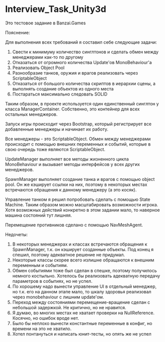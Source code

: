 # Interview_Task_Unity3d
Это тестовое задание в Banzai.Games


Пояснение:

Для выполнения всех требований я составил себе следующие задачи:
1) Свести к минимуму количество синглтонов и сделать обмен между менеджерами как-то по другому
2) Отказаться от огромного количества Update'ов MonoBehaviour'а
3) Реализовать Object Pool
4) Разнообразие танков, оружия и врагов реализовать через ScriptableObject
5) Отказаться от большого количества скриптов в иерархии сцены, а выполнять создание объектов из одного места
6) Постараться максимально следовать SOLID

Таким образом, в проекте используется один единственный синглтон у класса ManagerContainer. Собственно, это контейнер для всех остальных менеджеров. 

Запуск игры происходит через Bootstrap, который регистрирует все добавленные менеджеры и начинает их работу.

Все менеджеры - это ScriptableObject. Обмен между менеджерами происходит с помощью внешних переменных и событий, которые в свою очередь тоже являются ScriptableObject.

UpdateManager выполняет все методы жизненного цикла MonoBehaviour и вызывает методы интерфейсов у всех других менеджеров.

SpawnManager выполняет создание танка и врагов с помощью object pool. Он же кэширует ссылки на них, поэтому в некоторых местах встречаются обращения к данному менеджеру (а это косяк).

Управление танком я решил попробовать сделать с помощью State Machine. Таким образом можно масштабировать возможности игрока. Хотя возможных действий конкретно в этом задании мало, то наверное машина состояний тут лишняя.

Перемещение противников сделано с помощью NavMeshAgent.

Недочеты:
1) В некоторых менеджерах и классах встречаются обращения к SpawnManager, т.к. он кэширует созданные объекты. Под конец я спешил, поэтому адекватное решение не придумал.
2) Некоторые классы скорее всего излишне обращаются к внешним переменным и событиям.
3) Обмен событиями тоже был сделан в спешке, поэтому получилось немного костыльно. Хотелось бы реализовать адекватную передачу параметров в событиях, но не успел.
4) По хорошему надо вынести управление UI в отдельный менеджер, но т.к. его на данном этапе мало, то шкалу здоровья реализовал через monobehaviour с лишним update'ом.
5) Переход между состояниями перемещение-вращение сделан с небольшой задержкой. Не критично, но не нравится.
6) Я думаю, во многих местах не хватает проверки на NullReference. Косячно, но ошибок вроде нет.
7) Было бы неплохо вынести константные переменные в конфиг, но времени на это не хватило.
8) Хотел понтануться и написать юнит-тесты, но опять же не успел

